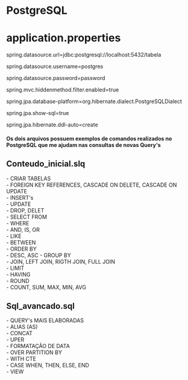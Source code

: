 #  PostgreSQL
<h1>application.properties</h1>
<div>
    <p>spring.datasource.url=jdbc:postgresql://localhost:5432/tabela</p>
    <p>spring.datasource.username=postgres</p>
    <p>spring.datasource.password=password</p>
    <p>spring.mvc.hiddenmethod.filter.enabled=true</p>
    <p>spring.jpa.database-platform=org.hibernate.dialect.PostgreSQLDialect</p>
    <p>spring.jpa.show-sql=true</p>
    <p>spring.jpa.hibernate.ddl-auto=create</p>
</div>

<h4> Os dois arquivos possuem exemplos de comandos realizados no PostgreSQL que me ajudam nas consultas de novas Query's </h4>
<h2> Conteudo_inicial.slq </h2>
- CRIAR TABELAS<br/>
- FOREIGN KEY REFERENCES, CASCADE ON DELETE, CASCADE ON UPDATE<br/>
- INSERT's<br/>
- UPDATE<br/>
- DROP, DELET<br/>
- SELECT FROM<br/>
- WHERE<br/>
- AND, IS, OR<br/>
- LIKE<br/>
- BETWEEN<br/>
- ORDER BY<br/>
- DESC, ASC
- GROUP BY<br/>
- JOIN, LEFT JOIN, RIGTH JOIN, FULL JOIN<br/>
- LIMIT<br/>
- HAVING<br/>
- ROUND<br/>
- COUNT, SUM, MAX, MIN, AVG<br/>
<h2> Sql_avancado.sql </h2>
- QUERY's MAIS ELABORADAS<br/>
- ALIAS (AS)<br/>
- CONCAT<br/>
- UPER<br/>
- FORMATAÇÃO DE DATA<br/>
- OVER PARTITION BY<br/>
- WITH CTE<br/>
- CASE WHEN, THEN, ELSE, END<br/>
- VIEW<br/>

